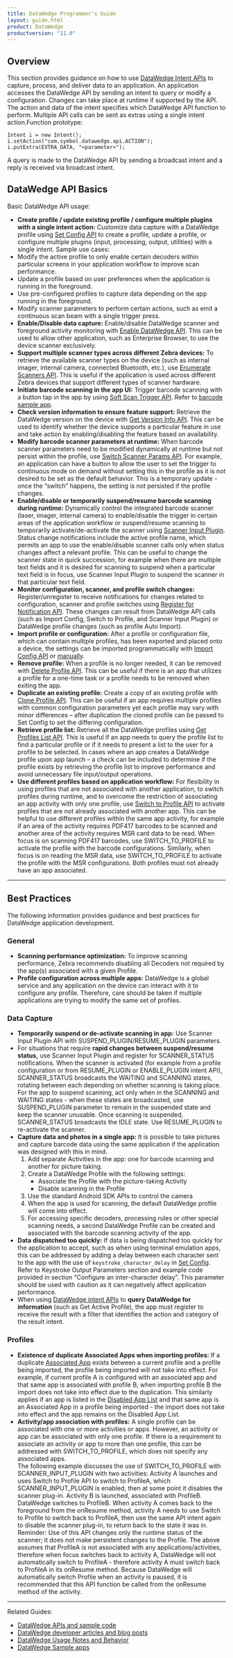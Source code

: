 ```yaml
---
title: DataWedge Programmer's Guide
layout: guide.html
product: DataWedge
productversion: "11.0"
---
```


## Overview

This section provides guidance on how to use [DataWedge Intent APIs](../../api) to capture, process, and deliver data to an application. An application accesses the DataWedge API by sending an intent to query or modify a configuration. Changes can take place at runtime if supported by the API. The action and data of the intent specifies which DataWedge API function to perform. Multiple API calls can be sent as extras using a single intent action.Function prototype:

    Intent i = new Intent();
    i.setAction("com.symbol.datawedge.api.ACTION");
    i.putExtra(EXTRA_DATA, "<parameter>");

A query is made to the DataWedge API by sending a broadcast intent and a reply is received via broadcast intent.

## DataWedge API Basics

Basic DataWedge API usage:

- **Create profile / update existing profile / configure multiple plugins with a single intent action:** Customize data capture with a DataWedge profile using [Set Config API](../../api/setconfig) to create a profile, update a profile, or configure multiple plugins (input, processing, output, utilities) with a single intent. Sample use cases:
- Modify the active profile to only enable certain decoders within particular screens in your application workflow to improve scan performance.
- Update a profile based on user preferences when the application is running in the foreground.
- Use pre-configured profiles to capture data depending on the app running in the foreground.
- Modify scanner parameters to perform certain actions, such as emit a continuous scan beam with a single trigger press.
- **Enable/Disable data capture:** Enable/disable DataWedge scanner and foreground activity monitoring with [Enable DataWedge API](../../api/enabledatawedge). This can be used to allow other application, such as Enterprise Browser, to use the device scanner exclusively.
- **Support multiple scanner types across different Zebra devices:** To retrieve the available scanner types on the device (such as internal imager, internal camera, connected Bluetooth, etc.), use [Enumerate Scanners API](../../api/enumeratescanners). This is useful if the application is used across different Zebra devices that support different types of scanner hardware.
- **Initiate barcode scanning in the app UI:** Trigger barcode scanning with a button tap in the app by using [Soft Scan Trigger API](../../api/softscantrigger). Refer to [barcode sample app](../samples/barcode1).
- **Check version information to ensure feature support:** Retrieve the DataWedge version on the device with [Get Version Info API](../../api/getversioninfo). This can be used to identify whether the device supports a particular feature in use and take action by enabling/disabling the feature based on availability.
- **Modify barcode scanner parameters at runtime:** When barcode scanner parameters need to be modified dynamically at runtime but not persist within the profile, use [Switch Scanner Params API](../../api/switchscannerparams). For example, an application can have a button to allow the user to set the trigger to continuous mode on demand without setting this in the profile as it is not desired to be set as the default behavior. This is a temporary update - once the “switch” happens, the setting is not persisted if the profile changes.
- **Enable/disable or temporarily suspend/resume barcode scanning during runtime:** Dynamically control the integrated barcode scanner (laser, imager, internal camera) to enable/disable the trigger in certain areas of the application workflow or suspend/resume scanning to temporarily activate/de-activate the scanner using [Scanner Input Plugin](../../api/scannerinputplugin). Status change notifications include the active profile name, which permits an app to use the enable/disable scanner calls only when status changes affect a relevant profile. This can be useful to change the scanner state in quick succession, for example when there are multiple text fields and it is desired for scanning to suspend when a particular text field is in focus, use Scanner Input Plugin to suspend the scanner in that particular text field.
- **Monitor configuration, scanner, and profile switch changes:** Register/unregister to receive notifications for changes related to configuration, scanner and profile switches using [Register for Notification API](../../api/registerfornotification). These changes can result from DataWedge API calls (such as Import Config, Switch to Profile, and Scanner Input Plugin) or DataWedge profile changes (such as profile Auto Import).
- **Import profile or configuration:** After a profile or configuration file, which can contain multiple profiles, has been exported and placed onto a device, the settings can be imported programmatically with [Import Config API](../../api/importconfig) or [manually](../../settings/#importaprofile).
- **Remove profile:** When a profile is no longer needed, it can be removed with [Delete Profile API](../../api/deleteprofile). This can be useful if there is an app that utilizes a profile for a one-time task or a profile needs to be removed when exiting the app.
- **Duplicate an existing profile:** Create a copy of an existing profile with [Clone Profile API](../../api/cloneprofile). This can be useful if an app requires multiple profiles with common configuration parameters yet each profile may vary with minor differences – after duplication the cloned profile can be passed to Set Config to set the differing configuration.
- **Retrieve profile list:** Retrieve all the DataWedge profiles using [Get Profiles List API](../../api/getprofileslist). This is useful if an app needs to query the profile list to find a particular profile or if it needs to present a list to the user for a profile to be selected. In cases where an app creates a DataWedge profile upon app launch – a check can be included to determine if the profile exists by retrieving the profile list to improve performance and avoid unnecessary file input/output operations.
- **Use different profiles based on application workflow:** For flexibility in using profiles that are not associated with another application, to switch profiles during runtime, and to overcome the restriction of associating an app activity with only one profile, use [Switch to Profile API](../../api/switchtoprofile) to activate profiles that are not already associated with another app. This can be helpful to use different profiles within the same app activity, for example if an area of the activity requires PDF417 barcodes to be scanned and another area of the activity requires MSR card data to be read. When focus is on scanning PDF417 barcodes, use SWITCH_TO_PROFILE to activate the profile with the barcode configurations. Similarly, when focus is on reading the MSR data, use SWITCH_TO_PROFILE to activate the profile with the MSR configurations. Both profiles must not already have an app associated.

---

## Best Practices

The following information provides guidance and best practices for DataWedge application development.

### General

- **Scanning performance optimization:** To improve scanning performance, Zebra recommends disabling all Decoders not required by the app(s) associated with a given Profile.
- **Profile configuration across multiple apps:** DataWedge is a global service and any application on the device can interact with it to configure any profile. Therefore, care should be taken if multiple applications are trying to modify the same set of profiles.

### Data Capture

- **Temporarily suspend or de-activate scanning in app:** Use Scanner Input Plugin API with SUSPEND_PLUGIN/RESUME_PLUGIN parameters.
- For situations that require **rapid changes between suspend/resume status,** use Scanner Input Plugin and register for SCANNER_STATUS notifications. When the scanner is activated (for example from a profile configuration or from RESUME_PLUGIN or ENABLE_PLUGIN intent API), SCANNER_STATUS broadcasts the WAITING and SCANNING states, rotating between each depending on whether scanning is taking place. For the app to suspend scanning, act only when in the SCANNING and WAITING states - when these states are broadcasted, use SUSPEND_PLUGIN parameter to remain in the suspended state and keep the scanner unusable. Once scanning is suspended, SCANNER_STATUS broadcasts the IDLE state. Use RESUME_PLUGIN to re-activate the scanner.
- **Capture data and photos in a single app:** It is possible to take pictures and capture barcode data using the same application if the application was designed with this in mind.
  1.  Add separate Activities in the app: one for barcode scanning and another for picture taking.
  2.  Create a DataWedge Profile with the following settings:
      - Associate the Profile with the picture-taking Activity
      - Disable scanning in the Profile
  3.  Use the standard Android SDK APIs to control the camera
  4.  When the app is used for scanning, the default DataWedge profile will come into effect.
  5.  For accessing specific decoders, processing rules or other special scanning needs, a second DataWedge Profile can be created and associated with the barcode scanning activity of the app.
- **Data dispatched too quickly:** If data is being dispatched too quickly for the application to accept, such as when using terminal emulation apps, this can be addressed by adding a delay between each character sent to the app with the use of `keystroke_character_delay` in [Set Config](../../api/setconfig). Refer to Keystroke Output Parameters section and example code provided in section “Configure an inter-character delay”. This parameter should be used with caution as it can negatively affect application performance.
- When using [DataWedge intent APIs](../../api/overview) to **query DataWedge for information** (such as Get Active Profile), the app must register to receive the result with a filter that identifies the action and category of the result intent.

### Profiles

- **Existence of duplicate Associated Apps when importing profiles:** If a duplicate [Associated App](../../gettingstarted) exists between a current profile and a profile being imported, the profile being imported will not take into effect. For example, if current profile A is configured with an associated app and that same app is associated with profile B, when importing profile B the import does not take into effect due to the duplication. This similarly applies if an app is listed in the [Disabled App List](../../settings) and that same app is an Associated App in a profile being imported - the import does not take into effect and the app remains on the Disabled App List.
- **Activity/app association with profiles:** A single profile can be associated with one or more activities or apps. However, an activity or app can be associated with only one profile. If there is a requirement to associate an activity or app to more than one profile, this can be addressed with SWITCH_TO_PROFILE, which does not specify any associated apps. <br>
  The following example discusses the use of SWITCH_TO_PROFILE with SCANNER_INPUT_PLUGIN with two activities: Activity A launches and uses Switch to Profile API to switch to ProfileA, which SCANNER_INPUT_PLUGIN is enabled, then at some point it disables the scanner plug-in. Activity B is launched, associated with ProfileB. DataWedge switches to ProfileB. When activity A comes back to the foreground from the onResume method, activity A needs to use Switch to Profile to switch back to ProfileA, then use the same API intent again to disable the scanner plug-in, to return back to the state it was in. Reminder: Use of this API changes only the runtime status of the scanner; it does not make persistent changes to the Profile. The above assumes that ProfileA is not associated with any applications/activities, therefore when focus switches back to activity A, DataWedge will not automatically switch to ProfileA - therefore activity A must switch back to ProfileA in its onResume method. Because DataWedge will automatically switch Profile when an activity is paused, it is recommended that this API function be called from the onResume method of the activity.

---

Related Guides:

- [DataWedge APIs and sample code](../../api)
- [DataWedge developer articles and blog posts](../../programmers-guides/articles)
- [DataWedge Usage Notes and Behavior](../../programmers-guides/usage-notes)
- [DataWedge Sample apps](../../samples)
